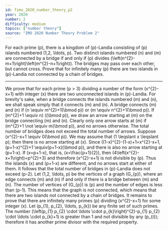 ```yaml
---
id: fimo_2020_number_theory_p2
year: 2020
number: 2
difficulty: medium
topics: ["number theory"]
source: "IMO 2020 Number Theory Problem 2"
---
```


For each prime \(p\), there is a kingdom of \(p\)-Landia consisting of \(p\) islands numbered \(1,2, \ldots, p\). Two distinct islands numbered \(n\) and \(m\) are connected by a bridge if and only if \(p\) divides \(\left(n^{2}-m+1\right)\left(m^{2}-n+1\right)\). The bridges may pass over each other, but cannot cross. Prove that for infinitely many \(p\) there are two islands in \(p\)-Landia not connected by a chain of bridges.

---
We prove that for each prime \(p > 3\) dividing a number of the form \(x^{2}-x+1\) with integer \(x\) there are two unconnected islands in \(p\)-Landia.
For brevity's sake, when a bridge connects the islands numbered \(m\) and \(n\), we shall speak simply that it connects \(m\) and \(n\).
A bridge connects \(m\) and \(n\) if \(n \equiv m^{2}+1(\bmod p)\) or \(m \equiv n^{2}+1(\bmod p)\). If \(m^{2}+1 \equiv n\) \((\bmod p)\), we draw an arrow starting at \(m\) on the bridge connecting \(m\) and \(n\). Clearly only one arrow starts at \(m\) if \(m^{2}+1 \not \equiv m(\bmod p)\), and no arrows otherwise. The total number of bridges does not exceed the total number of arrows.
Suppose \(x^{2}-x+1 \equiv 0(\bmod p)\). We may assume that \(1 \leqslant x \leqslant p\); then there is no arrow starting at \(x\). Since \((1-x)^{2}-(1-x)+1=x^{2}-x+1,(p+1-x)^{2}+1 \equiv(p+1-x)(\bmod p)\), and there is also no arrow starting at \(p+1-x\). If \(x=p+1-x\), that is, \(x=\frac{p+1}{2}\), then \(4\left(x^{2}-x+1\right)=p^{2}+3\) and therefore \(x^{2}-x+1\) is not divisible by \(p\). Thus the islands \(x\) and \(p+1-x\) are different, and no arrows start at either of them. It follows that the total number of bridges in \(p\)-Landia does not exceed \(p-2\).
Let \(1,2, \ldots, p\) be the vertices of a graph \(G_{p}\), where an edge connects \(m\) and \(n\) if and only if there is a bridge between \(m\) and \(n\). The number of vertices of \(G_{p}\) is \(p\) and the number of edges is less than \(p-1\). This means that the graph is not connected, which means that there are two islands not connected by a chain of bridges.
It remains to prove that there are infinitely many primes \(p\) dividing \(x^{2}-x+1\) for some integer \(x\). Let \(p_{1}, p_{2}, \ldots, p_{k}\) be any finite set of such primes. The number \(\left(p_{1} p_{2} \cdot \ldots \cdot p_{k}\right)^{2}-p_{1} p_{2} \cdot \ldots \cdot p_{k}+1\) is greater than 1 and not divisible by any \(p_{i}\); therefore it has another prime divisor with the required property.
